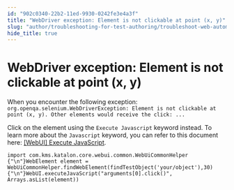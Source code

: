 ```yaml
---
id: "902c0340-22b2-11ed-9930-0242fe3e4a3f"
title: "WebDriver exception: Element is not clickable at point (x, y)"
slug: "author/troubleshooting-for-test-authoring/troubleshoot-web-automated-testing/webdriver-exception-element-is-not-clickable-at-point-x-y"
hide_title: true
---
```


# <a id="troubleshooting-6125" class="anchor_top_offset"/><a id="ariaid-title1" class="anchor_top_offset"/>WebDriver exception: Element is not clickable at point (x, y)

<section xmlns="http://www.w3.org/1999/xhtml" className="section condition"><p className="p">When you encounter the following exception: <code className="ph codeph">org.openqa.selenium.WebDriverException: Element is not clickable at point (x, y). Other elements would receive the click: ...</code></p></section> 
<div xmlns="http://www.w3.org/1999/xhtml" className="bodydiv troubleSolution"><section className="section remedy"><div className="li step p"><span className="ph cmd">Click on the element using the <code className="ph codeph">Execute Javascript</code> keyword instead. To learn more about the <code className="ph codeph">Javascript</code> keyword, you can refer to this document here: <a className="xref" href="/docs/author/keywords/keyword-description-in-katalon-studio/web-ui-keywords/webui-execute-javascript">[WebUI] Execute JavaScript</a>.</span><div className="itemgroup stepxmp"><pre className="pre codeblock"><code>import com.kms.katalon.core.webui.common.WebUiCommonHelper {"\n"}WebElement element = WebUiCommonHelper.findWebElement(findTestObject('your/object'),30){"\n"}WebUI.executeJavaScript("arguments[0].click()", Arrays.asList(element))</code></pre></div></div></section></div>
